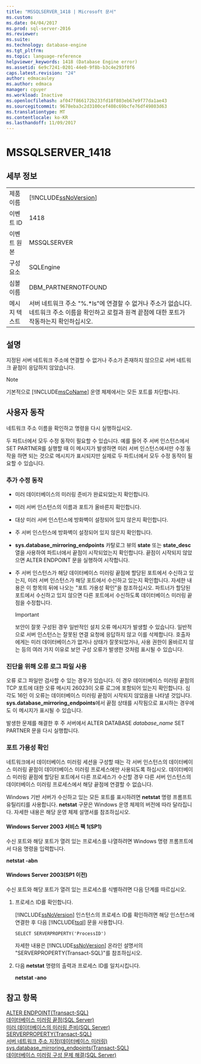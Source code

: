 ```yaml
---
title: "MSSQLSERVER_1418 | Microsoft 문서"
ms.custom: 
ms.date: 04/04/2017
ms.prod: sql-server-2016
ms.reviewer: 
ms.suite: 
ms.technology: database-engine
ms.tgt_pltfrm: 
ms.topic: language-reference
helpviewer_keywords: 1418 (Database Engine error)
ms.assetid: 6e9c7241-0201-44e0-9f8b-b3c4e293f0f6
caps.latest.revision: "24"
author: edmacauley
ms.author: edmaca
manager: cguyer
ms.workload: Inactive
ms.openlocfilehash: af047f866172b233fd18f803eb67e9f77da1ae43
ms.sourcegitcommit: 9678eba3c2d3100cef408c69bcfe76df49803d63
ms.translationtype: MT
ms.contentlocale: ko-KR
ms.lasthandoff: 11/09/2017
---
```

# <a name="mssqlserver1418"></a>MSSQLSERVER_1418
  
## <a name="details"></a>세부 정보  
  
|||  
|-|-|  
|제품 이름|[!INCLUDE[ssNoVersion](../../includes/ssnoversion-md.md)]|  
|이벤트 ID|1418|  
|이벤트 원본|MSSQLSERVER|  
|구성 요소|SQLEngine|  
|심볼 이름|DBM_PARTNERNOTFOUND|  
|메시지 텍스트|서버 네트워크 주소 "%.*ls"에 연결할 수 없거나 주소가 없습니다. 네트워크 주소 이름을 확인하고 로컬과 원격 끝점에 대한 포트가 작동하는지 확인하십시오.|  
  
## <a name="explanation"></a>설명  
지정된 서버 네트워크 주소에 연결할 수 없거나 주소가 존재하지 않으므로 서버 네트워크 끝점이 응답하지 않았습니다.  
  
> [!NOTE]  
> 기본적으로 [!INCLUDE[msCoName](../../includes/msconame-md.md)] 운영 체제에서는 모든 포트를 차단합니다.  
  
## <a name="user-action"></a>사용자 동작  
네트워크 주소 이름을 확인하고 명령을 다시 실행하십시오.  
  
두 파트너에서 모두 수정 동작이 필요할 수 있습니다. 예를 들어 주 서버 인스턴스에서 SET PARTNER를 실행할 때 이 메시지가 발생하면 미러 서버 인스턴스에서만 수정 동작을 하면 되는 것으로 메시지가 표시되지만 실제로 두 파트너에서 모두 수정 동작이 필요할 수 있습니다.  
  
### <a name="additional-corrective-actions"></a>추가 수정 동작  
  
-   미러 데이터베이스의 미러링 준비가 완료되었는지 확인합니다.  
  
-   미러 서버 인스턴스의 이름과 포트가 올바른지 확인합니다.  
  
-   대상 미러 서버 인스턴스에 방화벽이 설정되어 있지 않은지 확인합니다.  
  
-   주 서버 인스턴스에 방화벽이 설정되어 있지 않은지 확인합니다.  
  
-   **sys.database_mirroring_endpoints** 카탈로그 뷰의 **state** 또는 **state_desc** 열을 사용하여 파트너에서 끝점이 시작되었는지 확인합니다. 끝점이 시작되지 않았으면 ALTER ENDPOINT 문을 실행하여 시작합니다.  
  
-   주 서버 인스턴스가 해당 데이터베이스 미러링 끝점에 할당된 포트에서 수신하고 있는지, 미러 서버 인스턴스가 해당 포트에서 수신하고 있는지 확인합니다. 자세한 내용은 이 항목의 뒤에 나오는 "포트 가용성 확인"을 참조하십시오. 파트너가 할당된 포트에서 수신하고 있지 않으면 다른 포트에서 수신하도록 데이터베이스 미러링 끝점을 수정합니다.  
  
    > [!IMPORTANT]  
    > 보안이 잘못 구성된 경우 일반적인 설치 오류 메시지가 발생할 수 있습니다. 일반적으로 서버 인스턴스는 잘못된 연결 요청에 응답하지 않고 이를 삭제합니다. 호출자에게는 미러 데이터베이스가 없거나 상태가 잘못되었거나, 사용 권한이 올바르지 않는 등의 여러 가지 이유로 보안 구성 오류가 발생한 것처럼 표시될 수 있습니다.  
  
### <a name="using-the-error-log-file-for-diagnosis"></a>진단을 위해 오류 로그 파일 사용  
오류 로그 파일만 검사할 수 있는 경우가 있습니다. 이 경우 데이터베이스 미러링 끝점의 TCP 포트에 대한 오류 메시지 26023이 오류 로그에 포함되어 있는지 확인합니다. 심각도 16인 이 오류는 데이터베이스 미러링 끝점이 시작되지 않았음을 나타낼 것입니다. **sys.database_mirroring_endpoints**에서 끝점 상태를 시작됨으로 표시하는 경우에도 이 메시지가 표시될 수 있습니다.  
  
발생한 문제를 해결한 후 주 서버에서 ALTER DATABASE *database_name* SET PARTNER 문을 다시 실행합니다.  
  
### <a name="verifying-port-availability"></a>포트 가용성 확인  
네트워크에서 데이터베이스 미러링 세션을 구성할 때는 각 서버 인스턴스의 데이터베이스 미러링 끝점이 데이터베이스 미러링 프로세스에만 사용되도록 하십시오. 데이터베이스 미러링 끝점에 할당된 포트에서 다른 프로세스가 수신할 경우 다른 서버 인스턴스의 데이터베이스 미러링 프로세스에서 해당 끝점에 연결할 수 없습니다.  
  
Windows 기반 서버가 수신하고 있는 모든 포트를 표시하려면 **netstat** 명령 프롬프트 유틸리티를 사용합니다. **netstat** 구문은 Windows 운영 체제의 버전에 따라 달라집니다. 자세한 내용은 해당 운영 체제 설명서를 참조하십시오.  
  
#### <a name="windows-server-2003-service-pack-1-sp1"></a>Windows Server 2003 서비스 팩 1(SP1)  
수신 포트와 해당 포트가 열려 있는 프로세스를 나열하려면 Windows 명령 프롬프트에서 다음 명령을 입력합니다.  
  
**netstat -abn**  
  
#### <a name="windows-server-2003-pre-sp1"></a>Windows Server 2003(SP1 이전)  
수신 포트와 해당 포트가 열려 있는 프로세스를 식별하려면 다음 단계를 따르십시오.  
  
1.  프로세스 ID를 확인합니다.  
  
    [!INCLUDE[ssNoVersion](../../includes/ssnoversion-md.md)] 인스턴스의 프로세스 ID를 확인하려면 해당 인스턴스에 연결한 후 다음 [!INCLUDE[tsql](../../includes/tsql-md.md)] 문을 사용합니다.  
  
    ```  
    SELECT SERVERPROPERTY('ProcessID')   
    ```  
  
    자세한 내용은 [!INCLUDE[ssNoVersion](../../includes/ssnoversion-md.md)] 온라인 설명서의 "SERVERPROPERTY(Transact-SQL)"를 참조하십시오.  
  
2.  다음 **netstat** 명령의 출력과 프로세스 ID를 일치시킵니다.  
  
    **netstat -ano**  
  
## <a name="see-also"></a>참고 항목  
[ALTER ENDPOINT&#40;Transact-SQL&#41;](~/t-sql/statements/alter-endpoint-transact-sql.md)  
[데이터베이스 미러링 끝점&#40;SQL Server&#41;](~/database-engine/database-mirroring/the-database-mirroring-endpoint-sql-server.md)  
[미러 데이터베이스의 미러링 준비&#40;SQL Server&#41;](~/database-engine/database-mirroring/prepare-a-mirror-database-for-mirroring-sql-server.md)  
[SERVERPROPERTY&#40;Transact-SQL&#41;](~/t-sql/functions/serverproperty-transact-sql.md)  
[서버 네트워크 주소 지정&#40;데이터베이스 미러링&#41;](~/database-engine/database-mirroring/specify-a-server-network-address-database-mirroring.md)  
[sys.database_mirroring_endpoints&#40;Transact-SQL&#41;](~/relational-databases/system-catalog-views/sys-database-mirroring-endpoints-transact-sql.md)  
[데이터베이스 미러링 구성 문제 해결&#40;SQL Server&#41;](~/database-engine/database-mirroring/troubleshoot-database-mirroring-configuration-sql-server.md)  
  
